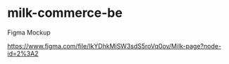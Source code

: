 # milk-commerce-be

Figma Mockup 

https://www.figma.com/file/IkYDhkMiSW3sdS5roVq0ov/Milk-page?node-id=2%3A2
